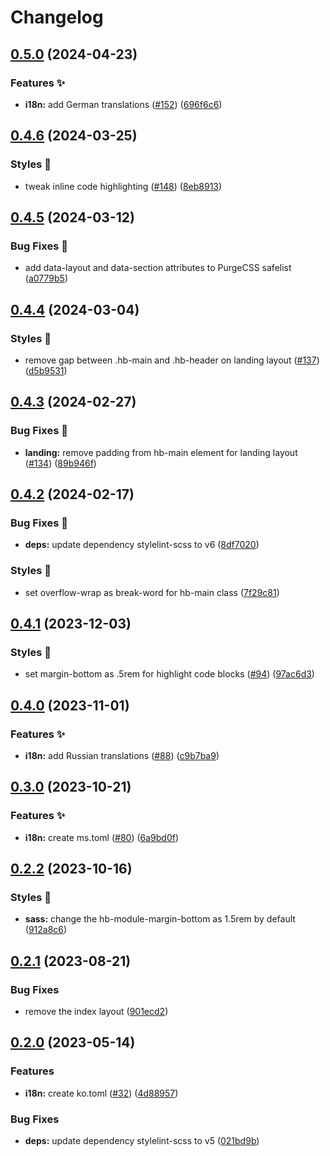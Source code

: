 # Changelog

## [0.5.0](https://github.com/hbstack/base/compare/v0.4.6...v0.5.0) (2024-04-23)


### Features ✨

* **i18n:** add German translations ([#152](https://github.com/hbstack/base/issues/152)) ([696f6c6](https://github.com/hbstack/base/commit/696f6c60c7ab99b47e752ed81b94d6d047d87967))

## [0.4.6](https://github.com/hbstack/base/compare/v0.4.5...v0.4.6) (2024-03-25)


### Styles 🎨

* tweak inline code highlighting ([#148](https://github.com/hbstack/base/issues/148)) ([8eb8913](https://github.com/hbstack/base/commit/8eb8913342305a5df60bd15a5568567a1356aa00))

## [0.4.5](https://github.com/hbstack/base/compare/v0.4.4...v0.4.5) (2024-03-12)


### Bug Fixes 🐞

* add data-layout and data-section attributes to PurgeCSS safelist ([a0779b5](https://github.com/hbstack/base/commit/a0779b50b99a7f473f3fb4c6c42e6ffcb9006350))

## [0.4.4](https://github.com/hbstack/base/compare/v0.4.3...v0.4.4) (2024-03-04)


### Styles 🎨

* remove gap between .hb-main and .hb-header on landing layout ([#137](https://github.com/hbstack/base/issues/137)) ([d5b9531](https://github.com/hbstack/base/commit/d5b95313097f8795bd86f9d34980ba5173efff58))

## [0.4.3](https://github.com/hbstack/base/compare/v0.4.2...v0.4.3) (2024-02-27)


### Bug Fixes 🐞

* **landing:** remove padding from hb-main element for landing layout ([#134](https://github.com/hbstack/base/issues/134)) ([89b946f](https://github.com/hbstack/base/commit/89b946f00935ffa6f5ced65b4e6fdd2f8b3f1cc4))

## [0.4.2](https://github.com/hbstack/base/compare/v0.4.1...v0.4.2) (2024-02-17)


### Bug Fixes 🐞

* **deps:** update dependency stylelint-scss to v6 ([8df7020](https://github.com/hbstack/base/commit/8df702048031080c613cbea2d51be9565a6686f7))


### Styles 🎨

* set overflow-wrap as break-word for hb-main class ([7f29c81](https://github.com/hbstack/base/commit/7f29c81c110382e6594de8812612be97a79b3c3c))

## [0.4.1](https://github.com/hbstack/base/compare/v0.4.0...v0.4.1) (2023-12-03)


### Styles 🎨

* set margin-bottom as .5rem for highlight code blocks ([#94](https://github.com/hbstack/base/issues/94)) ([97ac6d3](https://github.com/hbstack/base/commit/97ac6d3715d702b6f50f2d1178092d7f5912ee02))

## [0.4.0](https://github.com/hbstack/base/compare/v0.3.0...v0.4.0) (2023-11-01)


### Features ✨

* **i18n:** add Russian translations ([#88](https://github.com/hbstack/base/issues/88)) ([c9b7ba9](https://github.com/hbstack/base/commit/c9b7ba91efb96868768fae723154ceabc0b6cc3e))

## [0.3.0](https://github.com/hbstack/base/compare/v0.2.2...v0.3.0) (2023-10-21)


### Features ✨

* **i18n:** create ms.toml ([#80](https://github.com/hbstack/base/issues/80)) ([6a9bd0f](https://github.com/hbstack/base/commit/6a9bd0f45dc0eabc8260f6681bb75eb08e69be0d))

## [0.2.2](https://github.com/hbstack/base/compare/v0.2.1...v0.2.2) (2023-10-16)


### Styles 🎨

* **sass:** change the hb-module-margin-bottom as 1.5rem by default ([912a8c6](https://github.com/hbstack/base/commit/912a8c67b356d549ddbffb89440f13cda1e09305))

## [0.2.1](https://github.com/hbstack/base/compare/v0.2.0...v0.2.1) (2023-08-21)


### Bug Fixes

* remove the index layout ([901ecd2](https://github.com/hbstack/base/commit/901ecd21efb06a6d4abcabcef40a01d513f07c55))

## [0.2.0](https://github.com/hbstack/base/compare/v0.1.5...v0.2.0) (2023-05-14)


### Features

* **i18n:** create ko.toml ([#32](https://github.com/hbstack/base/issues/32)) ([4d88957](https://github.com/hbstack/base/commit/4d889574cb2bdcb6f8355f81b3d164d82b7c0d54))


### Bug Fixes

* **deps:** update dependency stylelint-scss to v5 ([021bd9b](https://github.com/hbstack/base/commit/021bd9b4ac2a8746dab76023b98f6df7fa7b1d6e))
